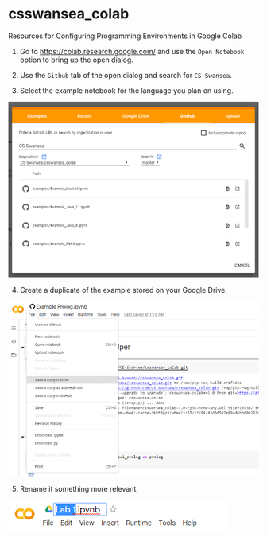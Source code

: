 # csswansea_colab

Resources for Configuring Programming Environments in Google Colab
 
1. Go to https://colab.research.google.com/ and use the `Open Notebook` option to bring up the open dialog. 

2. Use the `Github` tab of the open dialog and search for `CS-Swansea`. 

3. Select the example notebook for the language you plan on using.

![Open examples in Colab.](examples/colab-open.png)

4. Create a duplicate of the example stored on your Google Drive.

![Copy the example to your Google Drive.](examples/colab-copy.png)

5. Rename it something more relevant.

![Rename the notebook.](examples/colab-rename.png)
